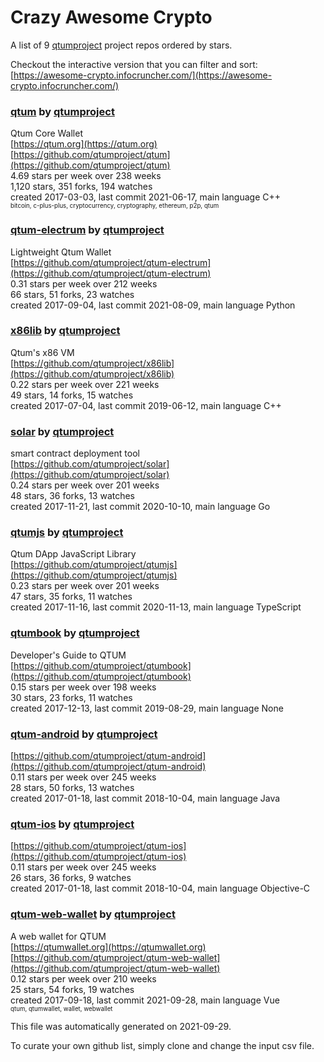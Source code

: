 # Crazy Awesome Crypto
A list of 9 [qtumproject](https://github.com/qtumproject) project repos ordered by stars.  

Checkout the interactive version that you can filter and sort: 
[https://awesome-crypto.infocruncher.com/](https://awesome-crypto.infocruncher.com/)  


### [qtum](https://github.com/qtumproject/qtum) by [qtumproject](https://github.com/qtumproject)  
Qtum Core Wallet  
[https://qtum.org](https://qtum.org)  
[https://github.com/qtumproject/qtum](https://github.com/qtumproject/qtum)  
4.69 stars per week over 238 weeks  
1,120 stars, 351 forks, 194 watches  
created 2017-03-03, last commit 2021-06-17, main language C++  
<sub><sup>bitcoin, c-plus-plus, cryptocurrency, cryptography, ethereum, p2p, qtum</sup></sub>


### [qtum-electrum](https://github.com/qtumproject/qtum-electrum) by [qtumproject](https://github.com/qtumproject)  
Lightweight Qtum Wallet  
[https://github.com/qtumproject/qtum-electrum](https://github.com/qtumproject/qtum-electrum)  
0.31 stars per week over 212 weeks  
66 stars, 51 forks, 23 watches  
created 2017-09-04, last commit 2021-08-09, main language Python  


### [x86lib](https://github.com/qtumproject/x86lib) by [qtumproject](https://github.com/qtumproject)  
Qtum's x86 VM  
[https://github.com/qtumproject/x86lib](https://github.com/qtumproject/x86lib)  
0.22 stars per week over 221 weeks  
49 stars, 14 forks, 15 watches  
created 2017-07-04, last commit 2019-06-12, main language C++  


### [solar](https://github.com/qtumproject/solar) by [qtumproject](https://github.com/qtumproject)  
smart contract deployment tool  
[https://github.com/qtumproject/solar](https://github.com/qtumproject/solar)  
0.24 stars per week over 201 weeks  
48 stars, 36 forks, 13 watches  
created 2017-11-21, last commit 2020-10-10, main language Go  


### [qtumjs](https://github.com/qtumproject/qtumjs) by [qtumproject](https://github.com/qtumproject)  
Qtum DApp JavaScript Library  
[https://github.com/qtumproject/qtumjs](https://github.com/qtumproject/qtumjs)  
0.23 stars per week over 201 weeks  
47 stars, 35 forks, 11 watches  
created 2017-11-16, last commit 2020-11-13, main language TypeScript  


### [qtumbook](https://github.com/qtumproject/qtumbook) by [qtumproject](https://github.com/qtumproject)  
Developer's Guide to QTUM  
[https://github.com/qtumproject/qtumbook](https://github.com/qtumproject/qtumbook)  
0.15 stars per week over 198 weeks  
30 stars, 23 forks, 11 watches  
created 2017-12-13, last commit 2019-08-29, main language None  


### [qtum-android](https://github.com/qtumproject/qtum-android) by [qtumproject](https://github.com/qtumproject)  
  
[https://github.com/qtumproject/qtum-android](https://github.com/qtumproject/qtum-android)  
0.11 stars per week over 245 weeks  
28 stars, 50 forks, 13 watches  
created 2017-01-18, last commit 2018-10-04, main language Java  


### [qtum-ios](https://github.com/qtumproject/qtum-ios) by [qtumproject](https://github.com/qtumproject)  
  
[https://github.com/qtumproject/qtum-ios](https://github.com/qtumproject/qtum-ios)  
0.11 stars per week over 245 weeks  
26 stars, 36 forks, 9 watches  
created 2017-01-18, last commit 2018-10-04, main language Objective-C  


### [qtum-web-wallet](https://github.com/qtumproject/qtum-web-wallet) by [qtumproject](https://github.com/qtumproject)  
A web wallet for QTUM  
[https://qtumwallet.org](https://qtumwallet.org)  
[https://github.com/qtumproject/qtum-web-wallet](https://github.com/qtumproject/qtum-web-wallet)  
0.12 stars per week over 210 weeks  
25 stars, 54 forks, 19 watches  
created 2017-09-18, last commit 2021-09-28, main language Vue  
<sub><sup>qtum, qtumwallet, wallet, webwallet</sup></sub>


This file was automatically generated on 2021-09-29.  

To curate your own github list, simply clone and change the input csv file.  
